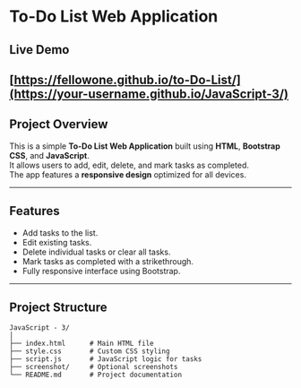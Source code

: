 # To-Do List Web Application

## Live Demo
[https://fellowone.github.io/to-Do-List/](https://your-username.github.io/JavaScript-3/)  
---

## Project Overview
This is a simple **To-Do List Web Application** built using **HTML**, **Bootstrap CSS**, and **JavaScript**.  
It allows users to add, edit, delete, and mark tasks as completed.  
The app features a **responsive design** optimized for all devices.

---

## Features
- Add tasks to the list.
- Edit existing tasks.
- Delete individual tasks or clear all tasks.
- Mark tasks as completed with a strikethrough.
- Fully responsive interface using Bootstrap.

---

## Project Structure
```plaintext
JavaScript - 3/
│
├── index.html      # Main HTML file
├── style.css       # Custom CSS styling
├── script.js       # JavaScript logic for tasks
├── screenshot/     # Optional screenshots
└── README.md       # Project documentation
